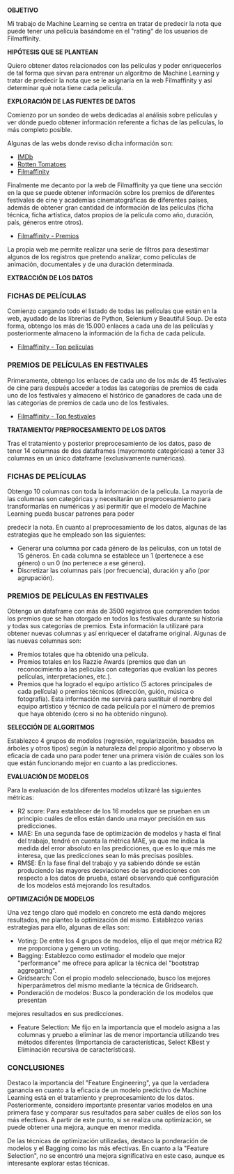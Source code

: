 **OBJETIVO**

Mi trabajo de Machine Learning se centra en tratar de predecir la nota que puede tener una película basándome en el "rating" de los usuarios de Filmaffinity.

**HIPÓTESIS QUE SE PLANTEAN**

Quiero obtener datos relacionados con las películas y poder enriquecerlos de tal forma que sirvan para entrenar un algoritmo de Machine Learning y tratar de predecir la nota que se le asignaría en la web Filmaffinity y así determinar qué nota tiene cada película.

**EXPLORACIÓN DE LAS FUENTES DE DATOS**

Comienzo por un sondeo de webs dedicadas al análisis sobre películas y ver dónde puedo obtener información referente a fichas de las películas, lo más completo posible.

Algunas de las webs donde reviso dicha información son: 
- [IMDb](https://www.imdb.com/)
- [Rotten Tomatoes](https://www.rottentomatoes.com/)
- [Filmaffinity](https://www.filmaffinity.com/es/main.html)

Finalmente me decanto por la web de Filmaffinity ya que tiene una sección en la que se puede obtener información sobre los premios de diferentes festivales de cine y academias cinematográficas de diferentes países, además de obtener gran cantidad de información de las películas (ficha técnica, ficha artística, datos propios de la película como año, duración, país, géneros entre otros).

- [Filmaffinity - Premios](https://www.filmaffinity.com/es/all_awards.php)

La propia web me permite realizar una serie de filtros para desestimar algunos de los registros que pretendo analizar, como películas de animación, documentales y de una duración determinada.

**EXTRACCIÓN DE LOS DATOS**

### FICHAS DE PELÍCULAS

Comienzo cargando todo el listado de todas las películas que están en la web, ayudado de las librerías de Python, Selenium y Beautiful Soup. De esta forma, obtengo los más de 15.000 enlaces a cada una de las películas y posteriormente almaceno la información de la ficha de cada película.

- [Filmaffinity - Top películas](https://www.filmaffinity.com/es/topgen.php)

### PREMIOS DE PELÍCULAS EN FESTIVALES

Primeramente, obtengo los enlaces de cada uno de los más de 45 festivales de cine para después acceder a todas las categorías de premios de cada uno de los festivales y almaceno el histórico de ganadores de cada una de las categorías de premios de cada uno de los festivales.

- [Filmaffinity - Top festivales](https://www.filmaffinity.com/es/topgen.php)

**TRATAMIENTO/ PREPROCESAMIENTO DE LOS DATOS**

Tras el tratamiento y posterior preprocesamiento de los datos, paso de tener 14 columnas de dos dataframes (mayormente categóricas) a tener 33 columnas en un único dataframe (exclusivamente numéricas).

### FICHAS DE PELÍCULAS

Obtengo 10 columnas con toda la información de la película. La mayoría de las columnas son categóricas y necesitarán un preprocesamiento para transformarlas en numéricas y así permitir que el modelo de Machine Learning pueda buscar patrones para poder

 predecir la nota. En cuanto al preprocesamiento de los datos, algunas de las estrategias que he empleado son las siguientes:

- Generar una columna por cada género de las películas, con un total de 15 géneros. En cada columna se establece un 1 (pertenece a ese género) o un 0 (no pertenece a ese género).
- Discretizar las columnas país (por frecuencia), duración y año (por agrupación).

### PREMIOS DE PELÍCULAS EN FESTIVALES

Obtengo un dataframe con más de 3500 registros que comprenden todos los premios que se han otorgado en todos los festivales durante su historia y todas sus categorías de premios. Esta información la utilizaré para obtener nuevas columnas y así enriquecer el dataframe original. Algunas de las nuevas columnas son:

- Premios totales que ha obtenido una película.
- Premios totales en los Razzie Awards (premios que dan un reconocimiento a las películas con categorías que evalúan las peores películas, interpretaciones, etc.).
- Premios que ha logrado el equipo artístico (5 actores principales de cada película) o premios técnicos (dirección, guión, música o fotografía). Esta información me servirá para sustituir el nombre del equipo artístico y técnico de cada película por el número de premios que haya obtenido (cero si no ha obtenido ninguno).

**SELECCIÓN DE ALGORITMOS**

Establezco 4 grupos de modelos (regresión, regularización, basados en árboles y otros tipos) según la naturaleza del propio algoritmo y observo la eficacia de cada uno para poder tener una primera visión de cuáles son los que están funcionando mejor en cuanto a las predicciones.

**EVALUACIÓN DE MODELOS**

Para la evaluación de los diferentes modelos utilizaré las siguientes métricas:

- R2 score: Para establecer de los 16 modelos que se prueban en un principio cuáles de ellos están dando una mayor precisión en sus predicciones.
- MAE: En una segunda fase de optimización de modelos y hasta el final del trabajo, tendré en cuenta la métrica MAE, ya que me indica la medida del error absoluto en las predicciones, que es lo que más me interesa, que las predicciones sean lo más precisas posibles.
- RMSE: En la fase final del trabajo y ya sabiendo dónde se están produciendo las mayores desviaciones de las predicciones con respecto a los datos de prueba, estaré observando qué configuración de los modelos está mejorando los resultados.

**OPTIMIZACIÓN DE MODELOS**

Una vez tengo claro qué modelo en concreto me está dando mejores resultados, me planteo la optimización del mismo. Establezco varias estrategias para ello, algunas de ellas son:

- Voting: De entre los 4 grupos de modelos, elijo el que mejor métrica R2 me proporciona y genero un voting.
- Bagging: Establezco como estimador el modelo que mejor "performance" me ofrece para aplicar la técnica del "bootstrap aggregating".
- Gridsearch: Con el propio modelo seleccionado, busco los mejores hiperparámetros del mismo mediante la técnica de Gridsearch.
- Ponderación de modelos: Busco la ponderación de los modelos que presentan

 mejores resultados en sus predicciones.
- Feature Selection: Me fijo en la importancia que el modelo asigna a las columnas y pruebo a eliminar las de menor importancia utilizando tres métodos diferentes (Importancia de características, Select KBest y Eliminación recursiva de características).

### CONCLUSIONES

Destaco la importancia del "Feature Engineering", ya que la verdadera ganancia en cuanto a la eficacia de un modelo predictivo de Machine Learning está en el tratamiento y preprocesamiento de los datos. Posteriormente, considero importante presentar varios modelos en una primera fase y comparar sus resultados para saber cuáles de ellos son los más efectivos. A partir de este punto, si se realiza una optimización, se puede obtener una mejora, aunque en menor medida.

De las técnicas de optimización utilizadas, destaco la ponderación de modelos y el Bagging como las más efectivas. En cuanto a la "Feature Selection", no se encontró una mejora significativa en este caso, aunque es interesante explorar estas técnicas.
